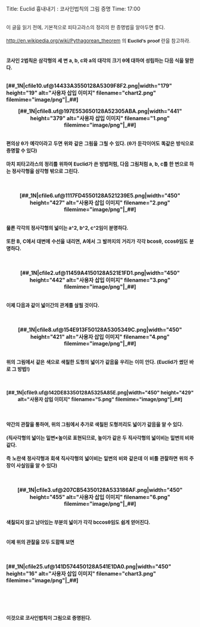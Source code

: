 Title: Euclid 흉내내기 : 코사인법칙의 그림 증명
Time: 17:00

<div><font face="'Times New Roman'" color="#000000" size="3"><span style="FONT-SIZE: 13px; LINE-HEIGHT: normal"><br /></span></font></div>
<div>
<p style="MARGIN: 0pt; TEXT-ALIGN: justify"><font size="2">이 글을 읽기 전에, 기본적으로 피타고라스의 정리의 한 증명법을 알아두면 좋다.</font></p>
<p style="MARGIN: 0pt; TEXT-ALIGN: justify"><br /></p>
<p style="MARGIN: 0pt; TEXT-ALIGN: justify"><a href="http://en.wikipedia.org/wiki/Pythagorean_theorem"><font size="2">http://en.wikipedia.org/wiki/Pythagorean_theorem</font></a><font size="2">&nbsp;의 </font><font face="sans-serif"><span class="mw-headline Apple-style-span" id="mhgw"><b><font size="2">Euclid's proof</font></b><font size="2">&nbsp;란을 참고하라.</font></span></font></p><b><br /><b><b>
<p style="MARGIN: 0pt; TEXT-ALIGN: justify"><br /></p>
<p style="MARGIN: 0pt; TEXT-ALIGN: justify"><font size="2">코사인 2법칙은 삼각형의 세 변 a, b, c와 a의 대각의 크기 θ에 대하여 성립하는 다음 식을 말한다.</font></p>
<p style="MARGIN: 0pt; TEXT-ALIGN: justify"><br /></p>
<p style="MARGIN: 0pt; TEXT-ALIGN: justify"></p><p style="text-align: left;">[##_1N|cfile10.uf@14433A3550128A5309F8F2.png|width="179" height="19" alt="사용자 삽입 이미지" filename="chart2.png" filemime="image/png"|_##]</p>
<p></p>
<p style="MARGIN: 0pt; TEXT-ALIGN: justify"></p><p style="text-align: center;">[##_1N|cfile8.uf@197E553650128A52305ABA.png|width="441" height="379" alt="사용자 삽입 이미지" filename="1.png" filemime="image/png"|_##]</p>
<p></p>
<p style="MARGIN: 0pt; TEXT-ALIGN: justify"><br /></p>
<p style="MARGIN: 0pt; TEXT-ALIGN: justify"><font size="2">편의상 θ가 예각이라고 두면 위와 같은 그림을 그릴 수 있다. (θ가 둔각이어도 똑같은 방식으로 증명할 수 있다)</font></p>
<p style="MARGIN: 0pt; TEXT-ALIGN: justify"><br /></p>
<p style="MARGIN: 0pt; TEXT-ALIGN: justify"><font size="2">마치 피타고라스의 정리를 위하여 Euclid가 쓴 방법처럼, 다음 그림처럼 a, b, c를 한 변으로 하는 정사각형을 삼각형 밖으로 그린다.</font></p>
<p style="MARGIN: 0pt; TEXT-ALIGN: justify"><br /></p>
<p style="MARGIN: 0pt; TEXT-ALIGN: justify"><br /></p>
<p style="MARGIN: 0pt; TEXT-ALIGN: justify"></p><p style="text-align: center;">[##_1N|cfile6.uf@1117FD4550128A521239E5.png|width="450" height="427" alt="사용자 삽입 이미지" filename="2.png" filemime="image/png"|_##]</p>
<p></p>
<p style="MARGIN: 0pt; TEXT-ALIGN: justify"><br /></p>
<p style="MARGIN: 0pt; TEXT-ALIGN: justify"><font size="2">물론 각각의 정사각형의 넓이는 a^2, b^2, c^2임이 분명하다.</font></p>
<p style="MARGIN: 0pt; TEXT-ALIGN: justify"><br /></p>
<p style="MARGIN: 0pt; TEXT-ALIGN: justify"><font size="2">또한 B, C에서 대변에 수선을 내리면, A에서 그 발까지의 거리가 각각 bcosθ, ccosθ임도 분명하다.</font></p>
<p style="MARGIN: 0pt; TEXT-ALIGN: justify"><br /></p>
<p style="MARGIN: 0pt; TEXT-ALIGN: justify"><br /></p>
<p style="MARGIN: 0pt; TEXT-ALIGN: justify"></p><p style="text-align: center;">[##_1N|cfile2.uf@11459A4150128A521E1FD1.png|width="450" height="442" alt="사용자 삽입 이미지" filename="3.png" filemime="image/png"|_##]</p>
<p></p>
<p style="MARGIN: 0pt; TEXT-ALIGN: justify"><br /></p>
<p style="MARGIN: 0pt; TEXT-ALIGN: justify"><font size="2">이제 다음과 같이 넓이간의 관계를 살필 것이다.</font></p>
<p style="MARGIN: 0pt; TEXT-ALIGN: justify"><br /></p>
<p style="MARGIN: 0pt; TEXT-ALIGN: justify"><br /></p>
<p style="MARGIN: 0pt; TEXT-ALIGN: justify"></p><p style="text-align: center;">[##_1N|cfile8.uf@154E913F50128A5305349C.png|width="450" height="421" alt="사용자 삽입 이미지" filename="4.png" filemime="image/png"|_##]</p>
<p></p>
<p style="MARGIN: 0pt; TEXT-ALIGN: justify"><br /></p>
<p style="MARGIN: 0pt; TEXT-ALIGN: justify"><font size="2">위의 그림에서 같은 색으로 색칠한 도형의 넓이가 같음을 우리는 이미 안다. (Euclid가 썼던 바로 그 방법!)<br /><br /><br /></font></p><p style="text-align: center;"><font size="2">[##_1N|cfile9.uf@142DE83350128A5325A85E.png|width="450" height="429" alt="사용자 삽입 이미지" filename="5.png" filemime="image/png"|_##]</font></p>
<p></p>
<p style="MARGIN: 0pt; TEXT-ALIGN: justify"><br /></p><br />
<p style="MARGIN: 0pt; TEXT-ALIGN: justify"><font size="2">약간의 관찰을 통하여, 위의 그림에서 추가로 색칠된 도형끼리도 넓이가 같음을 알 수 있다.</font></p>
<p style="MARGIN: 0pt; TEXT-ALIGN: justify"><br /></p>
<p style="MARGIN: 0pt; TEXT-ALIGN: justify"><font size="2">(직사각형의 넓이는 밑변×높이로 표현되므로, 높이가 같은 두 직사각형의 넓이비는 밑변의 비와 같다.</font></p>
<p style="MARGIN: 0pt; TEXT-ALIGN: justify"><br /></p>
<p style="MARGIN: 0pt; TEXT-ALIGN: justify"><font size="2">즉 노란색 정사각형과 회색 직사각형의 넓이비는 밑변의 비와 같은데 이 비를 관찰하면 위의 주장이 사실임을 알 수 있다)</font></p><br /><br />
<p style="MARGIN: 0pt; TEXT-ALIGN: justify"></p><p style="text-align: center;">[##_1N|cfile3.uf@207CB54350128A533186AF.png|width="450" height="455" alt="사용자 삽입 이미지" filename="6.png" filemime="image/png"|_##]</p>
<p></p>
<p style="MARGIN: 0pt; TEXT-ALIGN: justify"><br /></p>
<p style="MARGIN: 0pt; TEXT-ALIGN: justify"><font size="2">색칠되지 않고 남아있는 부분의 넓이가 각각 bccosθ임도 쉽게 얻어진다.</font></p>
<p style="MARGIN: 0pt; TEXT-ALIGN: justify"><br /></p>
<p style="MARGIN: 0pt; TEXT-ALIGN: justify"><br /></p>
<p style="MARGIN: 0pt; TEXT-ALIGN: justify"><font size="2">이제 위의 관찰을 모두 도합해 보면</font></p>
<p style="MARGIN: 0pt; TEXT-ALIGN: justify"><br /></p>
<p style="MARGIN: 0pt; TEXT-ALIGN: justify"><br /></p><p style="text-align: left;">[##_1N|cfile25.uf@141D574450128A541E1DA0.png|width="450" height="16" alt="사용자 삽입 이미지" filename="chart3.png" filemime="image/png"|_##]</p>
<p></p>
<p style="MARGIN: 0pt; TEXT-ALIGN: justify"><br />&nbsp;</p>
<p style="MARGIN: 0pt; TEXT-ALIGN: justify"><br /></p>
<p style="MARGIN: 0pt; TEXT-ALIGN: justify"><br /></p>
<p style="MARGIN: 0pt; TEXT-ALIGN: justify"><font size="2">이것으로 코사인법칙이 그림으로 증명된다.</font></p>
<div><font size="2"><br /></font></div></b></b></b></div>
